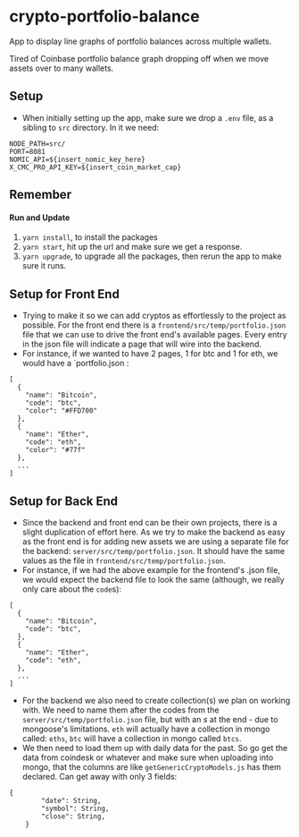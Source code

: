 # crypto-portfolio-balance
App to display line graphs of portfolio balances across multiple wallets. 

Tired of Coinbase portfolio balance graph dropping off when we move assets over to 
many wallets. 

## Setup
* When initially setting up the app, make sure we drop a `.env` file, as a sibling to `src` directory. In it we need:
```
NODE_PATH=src/
PORT=8081
NOMIC_API=${insert_nomic_key_here}
X_CMC_PRO_API_KEY=${insert_coin_market_cap}
```

## Remember
#### Run and Update
1. `yarn install`, to install the packages
1. `yarn start`, hit up the url and make sure we get a response.
1. `yarn upgrade`, to upgrade all the packages, then rerun the app to make sure it runs.

## Setup for Front End
* Trying to make it so we can add cryptos as effortlessly to the project as possible. For the front end there is a `frontend/src/temp/portfolio.json` file that we can use to drive the front end's available pages. Every entry in the json file will indicate a page that will wire into the backend. 
* For instance, if we wanted to have 2 pages, 1 for btc and 1 for eth, we would have a `portfolio.json :
```
[
  {
    "name": "Bitcoin",
    "code": "btc",
    "color": "#FFD700"
  },
  {
    "name": "Ether",
    "code": "eth",
    "color": "#77f"
  },
  ...
]
```
## Setup for Back End
* Since the backend and front end can be their own projects, there is a slight duplication of effort here. As we try to make the backend as easy as the front end is for adding new assets we are using a separate file for the backend: `server/src/temp/portfolio.json`. It should have the same values as the file in `frontend/src/temp/portfolio.json`. 
* For instance, if we had the above example for the frontend's .json file, we would expect the backend file to look the same (although, we really only care about the `code`s): 
```
[
  {
    "name": "Bitcoin",
    "code": "btc",
  },
  {
    "name": "Ether",
    "code": "eth",
  },
  ...
]
```
* For the backend we also need to create collection(s) we plan on working with. We need to name them after the codes from the `server/src/temp/portfolio.json` file, but with an *s* at the end - due to mongoose's limitations. `eth` will actually have a collection in mongo called: `eths`, `btc` will have a collection in mongo called `btcs`.
* We then need to load them up with daily data for the past. So go get the data from coindesk or whatever and make sure when uploading into mongo, that the columns are like `getGenericCryptoModels.js` has them declared. Can get away with only 3 fields:
```
{
        "date": String,
        "symbol": String,
        "close": String,
    }
```